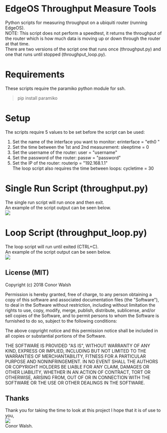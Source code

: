 # EdgeOS Throughput Measure Tools
Python scripts for measuring throughput on a ubiquiti router (running EdgeOS).<br/>
NOTE: This script does not perform a speedtest, it returns the throughput of the router which is how much data is moving up or down through the router at that time.<br/>
There are two versions of the script one that runs once (throughput.py) and one that runs until stopped (throughput_loop.py).

# Requirements
These scripts require the paramiko python module for ssh.<br/>
>pip install paramiko

# Setup
The scripts require 5 values to be set before the script can be used:
1. Set the name of the interface you want to monitor: erinterface = "eth0 "
2. Set the time between the 1st and 2nd measurement: sleeptime = 0
3. Set the username of the router: user = "username"
4. Set the password of the router: passw = "password"
5. Set the IP of the router: routerip = "192.168.1.1"<br/>
The loop script also requires the time between loops: cycletime = 30

# Single Run Script (throughput.py)
The single run script will run once and then exit.<br/>
An example of the script output can be seen below.<br/>
<img src="https://github.com/conorwalsh/EdgeOS-Throughput-Measure/blob/master/pictures/non-loop%20measurement.PNG" />

# Loop Script (throughput_loop.py)
The loop script will run until exited (CTRL+C).<br/>
An example of the script output can be seen below.<br/>
<img src="https://github.com/conorwalsh/EdgeOS-Throughput-Measure/blob/master/pictures/loop%20measurement.PNG" />

License (MIT)
------
Copyright (c) 2018 Conor Walsh 

Permission is hereby granted, free of charge, to any person obtaining a copy
of this software and associated documentation files (the "Software"), to deal
in the Software without restriction, including without limitation the rights
to use, copy, modify, merge, publish, distribute, sublicense, and/or sell
copies of the Software, and to permit persons to whom the Software is
furnished to do so, subject to the following conditions:

The above copyright notice and this permission notice shall be included in all
copies or substantial portions of the Software.

THE SOFTWARE IS PROVIDED "AS IS", WITHOUT WARRANTY OF ANY KIND, EXPRESS OR
IMPLIED, INCLUDING BUT NOT LIMITED TO THE WARRANTIES OF MERCHANTABILITY,
FITNESS FOR A PARTICULAR PURPOSE AND NONINFRINGEMENT. IN NO EVENT SHALL THE
AUTHORS OR COPYRIGHT HOLDERS BE LIABLE FOR ANY CLAIM, DAMAGES OR OTHER
LIABILITY, WHETHER IN AN ACTION OF CONTRACT, TORT OR OTHERWISE, ARISING FROM,
OUT OF OR IN CONNECTION WITH THE SOFTWARE OR THE USE OR OTHER DEALINGS IN THE
SOFTWARE.

Thanks
------

Thank you for taking the time to look at this project I hope that it is of use to you,<br/>
<img src="http://conorwalsh.net/sig.png" /><br/>
Conor Walsh.
